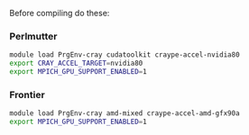 Before compiling do these:

### Perlmutter
```sh
module load PrgEnv-cray cudatoolkit craype-accel-nvidia80
export CRAY_ACCEL_TARGET=nvidia80
export MPICH_GPU_SUPPORT_ENABLED=1
```
### Frontier
```sh
module load PrgEnv-cray amd-mixed craype-accel-amd-gfx90a
export MPICH_GPU_SUPPORT_ENABLED=1
```
